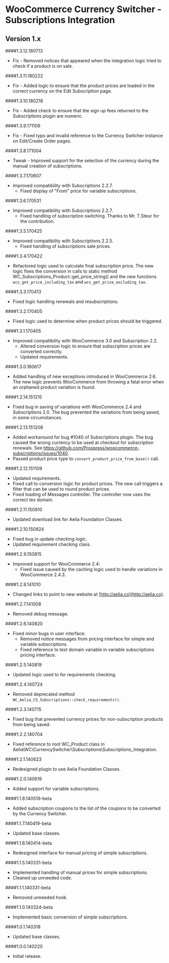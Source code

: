 # WooCommerce Currency Switcher - Subscriptions Integration

## Version 1.x
####1.3.12.180713
* Fix - Removed notices that appeared when the integration logic tried to check if a product is on sale.

####1.3.11.180222
* Fix - Added logic to ensure that the product prices are loaded in the correct currency on the Edit Subscription page.

####1.3.10.180218
* Fix - Added check to ensure that the sign up fees returned to the Subscriptions plugin are numeric.

####1.3.9.171109
* Fix - Fixed typo and invalid reference to the Currency Switcher instance on Edit/Create Order pages.

####1.3.8.171004
* Tweak - Improved support for the selection of the currency during the manual creation of subscriptions.

####1.3.7.170607
* Improved compatibility with Subscriptions 2.2.7.
	* Fixed display of "From" price for variable subscriptions.

####1.3.6.170531
* Improved compatibility with Subscriptions 2.2.7.
	* Fixed handling of subscription switching. Thanks to Mr. T.Steur for the contribution.

####1.3.5.170425
* Improved compatibility with Subscriptions 2.2.5.
	* Fixed handling of subscriptions sale prices.

####1.3.4.170422
* Refactored logic used to calculate final subscription price. The new logic fixes the conversion in calls to static method WC_Subscriptions_Product::get_price_string() and the new functions `wcs_get_price_including_tax` and `wcs_get_price_excluding_tax`.

####1.3.3.170413
* Fixed logic handling renewals and resubscriptions.

####1.3.2.170405
* Fixed logic used to determine when product prices should be triggered.

####1.3.1.170405
* Improved compatibility with WooCommerce 3.0 and Subscription 2.2.
	* Altered conversion logic to ensure that subscription prices are converted correctly.
	* Updated requirements.

####1.3.0.160617
* Added handling of new exceptions introduced in WooCommerce 2.6. The new logic prevents WooCommerce from throwing a fatal error when an orphaned product variation is found.

####1.2.14.151215
* Fixed bug in saving of variations with WooCommerce 2.4 and Subscriptions 2.0. The bug prevented the variations from being saved, in some circumstances.

####1.2.13.151208
* Added workaround for bug #1040 of Subscriptions plugin. The bug caused the wrong currency to be used at checkout for subscription renewals. See  https://github.com/Prospress/woocommerce-subscriptions/issues/1040.
* Passed product price type to `convert_product_price_from_base()` call.

####1.2.12.151109
* Updated requirements.
* Fixed call to conversion logic for product prices. The new call triggers a filter that can be used to round product prices.
* Fixed loading of Messages controller. The controller now uses the correct tex domain.

####1.2.11.150910
* Updated download link for Aelia Foundation Classes.

####1.2.10.150824
* Fixed bug in update checking logic.
* Updated requirement checking class.

####1.2.9.150815
* Improved support for WooCommerce 2.4:
	* Fixed issue caused by the caching logic used to handle variations in WooCommerce 2.4.3.

####1.2.8.141010
* Changed links to point to new website at [http://aelia.co](http://aelia.co).

####1.2.7.141008
* Removed debug message.

####1.2.6.140820
* Fixed minor bugs in user interface:
	* Removed notice messages from pricing interface for simple and variable subscriptions.
	* Fixed reference to text domain variable in variable subscriptions pricing interface.

####1.2.5.140819
* Updated logic used to for requirements checking.

####1.2.4.140724
* Removed deprecated method `WC_Aelia_CS_Subscriptions::check_requirements()`.

####1.2.3.140715
* Fixed bug that prevented currency prices for non-subscription products from being saved.

####1.2.2.140704
* Fixed reference to root WC_Product class in Aelia\WC\CurrencySwitcher\Subscriptions\Subscriptions_Integration.

####1.2.1.140623
* Redesigned plugin to use Aelia Foundation Classes.

####1.2.0.140619
* Added support for variable subscriptions.

####1.1.8.140519-beta
* Added subscription coupons to the list of the coupons to be converted by the Currency Switcher.

####1.1.7.140419-beta
* Updated base classes.

####1.1.6.140414-beta
* Redesigned interface for manual pricing of simple subscriptions.

####1.1.5.140331-beta
* Implemented handling of manual prices for simple subscriptions.
* Cleaned up unneeded code.

####1.1.1.140331-beta
* Removed unneeded hook.

####1.1.0.140324-beta
* Implemented basic conversion of simple subscriptions.

####1.0.1.140318
* Updated base classes.

####1.0.0.140220
* Initial release.

